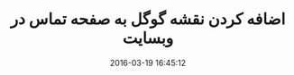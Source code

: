 ---
layout: post
title: "اضافه کردن نقشه گوگل به صفحه تماس در وبسایت"
date: 2016-03-19 16:45:12
section: article
link: "http://www.websiteha.com/post/%D8%A7%D8%B6%D8%A7%D9%81%D9%87-%DA%A9%D8%B1%D8%AF%D9%86-%D9%86%D9%82%D8%B4%D9%87-%DA%AF%D9%88%DA%AF%D9%84-%D8%A8%D9%87-%D8%B5%D9%81%D8%AD%D9%87-%D8%AA%D9%85%D8%A7%D8%B3-%D8%A8%D8%A7-%D9%85%D8%A7"
user: "نوید کاشانی"
user_link: "http://navid.kashani.ir/"
---